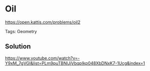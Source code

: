 # Oil

https://open.kattis.com/problems/oil2

Tags: Geometry

## Solution

https://www.youtube.com/watch?v=-Y9xM_7gVGI&list=PLm9puTBNlJjVbqpIkp048XbDNxK7-1Ucg&index=1
